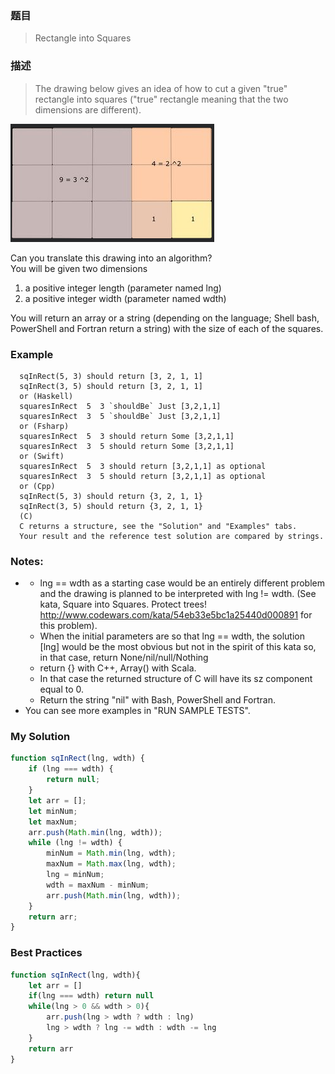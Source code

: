 ### 题目
> Rectangle into Squares

### 描述
>The drawing below gives an idea of how to cut a given "true" rectangle into squares ("true" rectangle meaning that the two dimensions are different).

![示例:](../img/code13.png)

Can you translate this drawing into an algorithm?  
You will be given two dimensions  
1. a positive integer length (parameter named lng)
2. a positive integer width (parameter named wdth)  

You will return an array or a string (depending on the language; Shell bash, PowerShell and Fortran return a string) with the size of each of the squares.
### Example
```
  sqInRect(5, 3) should return [3, 2, 1, 1]
  sqInRect(3, 5) should return [3, 2, 1, 1]
  or (Haskell)
  squaresInRect  5  3 `shouldBe` Just [3,2,1,1]
  squaresInRect  3  5 `shouldBe` Just [3,2,1,1]
  or (Fsharp)
  squaresInRect  5  3 should return Some [3,2,1,1]
  squaresInRect  3  5 should return Some [3,2,1,1]
  or (Swift)
  squaresInRect  5  3 should return [3,2,1,1] as optional
  squaresInRect  3  5 should return [3,2,1,1] as optional
  or (Cpp)
  sqInRect(5, 3) should return {3, 2, 1, 1}
  sqInRect(3, 5) should return {3, 2, 1, 1}
  (C)
  C returns a structure, see the "Solution" and "Examples" tabs.
  Your result and the reference test solution are compared by strings.
```

### Notes:
- - lng == wdth as a starting case would be an entirely different problem and the drawing is planned to be interpreted with lng != wdth. (See kata, Square into Squares. Protect trees! http://www.codewars.com/kata/54eb33e5bc1a25440d000891 for this problem).
  - When the initial parameters are so that lng == wdth, the solution [lng] would be the most obvious but not in the spirit of this kata so, in that case, return None/nil/null/Nothing
  - return {} with C++, Array() with Scala.
  - In that case the returned structure of C will have its sz component equal to 0.
  - Return the string "nil" with Bash, PowerShell and Fortran.
- You can see more examples in "RUN SAMPLE TESTS".

### My Solution
```javascript
function sqInRect(lng, wdth) {
    if (lng === wdth) {
        return null;
    }
    let arr = [];
    let minNum;
    let maxNum;
    arr.push(Math.min(lng, wdth));
    while (lng != wdth) {
        minNum = Math.min(lng, wdth);
        maxNum = Math.max(lng, wdth);
        lng = minNum;
        wdth = maxNum - minNum;
        arr.push(Math.min(lng, wdth));
    }
    return arr;
}
```

### Best Practices
```javascript
function sqInRect(lng, wdth){
    let arr = []
    if(lng === wdth) return null
    while(lng > 0 && wdth > 0){
        arr.push(lng > wdth ? wdth : lng)
        lng > wdth ? lng -= wdth : wdth -= lng
    }
    return arr
}
```
